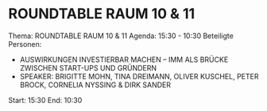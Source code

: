 # ROUNDTABLE RAUM 10 & 11
Thema: ROUNDTABLE RAUM 10 & 11
Agenda: 15:30 - 10:30
Beteiligte Personen:
- AUSWIRKUNGEN INVESTIERBAR MACHEN – IMM ALS BRÜCKE ZWISCHEN START-UPS UND GRÜNDERN
- SPEAKER: BRIGITTE MOHN, TINA DREIMANN, OLIVER KUSCHEL, PETER BROCK, CORNELIA NYSSING & DIRK SANDER

Start: 15:30
End: 10:30
